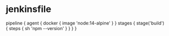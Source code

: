 # jenkinsfile
pipeline {     agent { docker { image 'node:14-alpine' } }     stages {         stage('build') {             steps {                 sh 'npm --version'             }         }     } }
